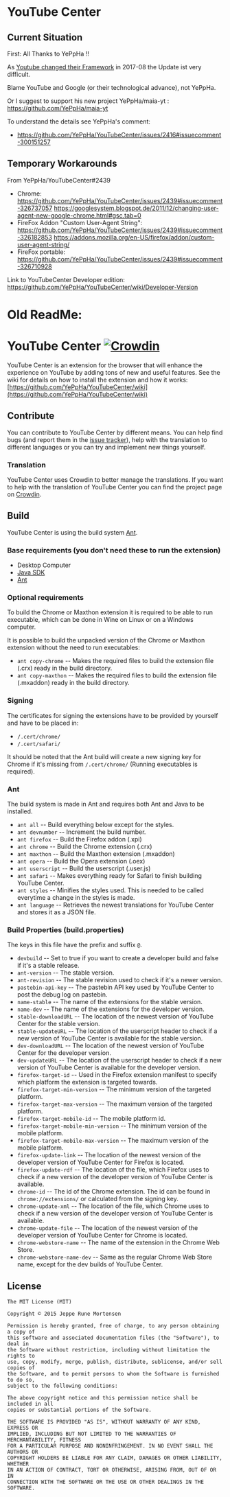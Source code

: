 # YouTube Center

## Current Situation

First: All Thanks to YePpHa !!

As [Youtube changed their Framework](http://web.archive.org/web/20170902002259/https://www.youtube.com/new) in 2017-08 the Update ist very difficult.

Blame YouTube and Google (or their technological advance), not YePpHa.

Or I suggest to support his new project YePpHa/maia-yt :
https://github.com/YePpHa/maia-yt

To understand the details see YePpHa's comment:
- https://github.com/YePpHa/YouTubeCenter/issues/2416#issuecomment-300151257

## Temporary Workarounds

From YePpHa/YouTubeCenter#2439
- Chrome: https://github.com/YePpHa/YouTubeCenter/issues/2439#issuecomment-326737057
  https://googlesystem.blogspot.de/2011/12/changing-user-agent-new-google-chrome.html#gsc.tab=0
- FireFox Addon "Custom User-Agent String": https://github.com/YePpHa/YouTubeCenter/issues/2439#issuecomment-326182853
  https://addons.mozilla.org/en-US/firefox/addon/custom-user-agent-string/
- FireFox portable: https://github.com/YePpHa/YouTubeCenter/issues/2439#issuecomment-326710928

Link to YouTubeCenter Developer edition: https://github.com/YePpHa/YouTubeCenter/wiki/Developer-Version


# Old ReadMe:
# YouTube Center [![Crowdin](https://d322cqt584bo4o.cloudfront.net/youtube-center/localized.png)](https://crowdin.net/project/youtube-center)
YouTube Center is an extension for the browser that will enhance the experience on YouTube by adding tons of new and useful features. See the wiki for details on how to install the extension and how it works: [https://github.com/YePpHa/YouTubeCenter/wiki](https://github.com/YePpHa/YouTubeCenter/wiki)

## Contribute
You can contribute to YouTube Center by different means. You can help find bugs (and report them in the [issue tracker](https://github.com/YePpHa/YouTubeCenter/issues)), help with the translation to different languages or you can try and implement new things yourself.

### Translation
YouTube Center uses Crowdin to better manage the translations. If you want to help with the translation of YouTube Center you can find the project page on [Crowdin](https://crowdin.net/project/youtube-center).

## Build
YouTube Center is using the build system [Ant](http://ant.apache.org/).

### Base requirements (you don't need these to run the extension)
 * Desktop Computer
 * [Java SDK](http://www.oracle.com/technetwork/java/javase/downloads/index.html)
 * [Ant](http://ant.apache.org/)

### Optional requirements
To build the Chrome or Maxthon extension it is required to be able to run executable, which can be done in Wine on Linux or on a Windows computer.

It is possible to build the unpacked version of the Chrome or Maxthon extension without the need to run executables:
 * `ant copy-chrome` -- Makes the required files to build the extension file (.crx) ready in the build directory.
 * `ant copy-maxthon` -- Makes the required files to build the extension file (.mxaddon) ready in the build directory.

### Signing
The certificates for signing the extensions have to be provided by yourself and have to be placed in:
 * `/.cert/chrome/`
 * `/.cert/safari/`
 
It should be noted that the Ant build will create a new signing key for Chrome if it's missing from `/.cert/chrome/` (Running executables is required).
 
### Ant
The build system is made in Ant and requires both Ant and Java to be installed.

 * `ant all` -- Build everything below except for the styles.
 * `ant devnumber` -- Increment the build number.
 * `ant firefox` -- Build the Firefox addon (.xpi)
 * `ant chrome` -- Build the Chrome extension (.crx)
 * `ant maxthon` -- Build the Maxthon extension (.mxaddon)
 * `ant opera` -- Build the Opera extension (.oex)
 * `ant userscript` -- Build the userscript (.user.js)
 * `ant safari` -- Makes everything ready for Safari to finish building YouTube Center.
 * `ant styles` -- Minifies the styles used. This is needed to be called everytime a change in the styles is made.
 * `ant language` -- Retrieves the newest translations for YouTube Center and stores it as a JSON file.

### Build Properties (build.properties)
The keys in this file have the prefix and suffix `@`.

 * `devbuild` -- Set to true if you want to create a developer build and false if it's a stable release.
 * `ant-version` -- The stable version.
 * `ant-revision` -- The stable revision used to check if it's a newer version.
 * `pastebin-api-key` -- The pastebin API key used by YouTube Center to post the debug log on pastebin.
 * `name-stable` -- The name of the extensions for the stable version.
 * `name-dev` -- The name of the extensions for the developer version.
 * `stable-downloadURL` -- The location of the newest version of YouTube Center for the stable version.
 * `stable-updateURL` -- The location of the userscript header to check if a new version of YouTube Center is available for the stable version.
 * `dev-downloadURL` -- The location of the newest version of YouTube Center for the developer version.
 * `dev-updateURL` -- The location of the userscript header to check if a new version of YouTube Center is available for the developer version.
 * `firefox-target-id` -- Used in the Firefox extension manifest to specify which platform the extension is targeted towards.
 * `firefox-target-min-version` -- The minimum version of the targeted platform.
 * `firefox-target-max-version` -- The maximum version of the targeted platform.
 * `firefox-target-mobile-id` -- The mobile platform id.
 * `firefox-target-mobile-min-version` -- The minimum version of the mobile platform.
 * `firefox-target-mobile-max-version` -- The maximum version of the mobile platform.
 * `firefox-update-link` -- The location of the newest version of the developer version of YouTube Center for Firefox is located.
 * `firefox-update-rdf` -- The location of the file, which Firefox uses to check if a new version of the developer version of YouTube Center is available.
 * `chrome-id` -- The id of the Chrome extension. The id can be found in `chrome://extensions/` or calculated from the signing key.
 * `chrome-update-xml` -- The location of the file, which Chrome uses to check if a new version of the developer version of YouTube Center is available.
 * `chrome-update-file` -- The location of the newest version of the developer version of YouTube Center for Chrome is located.
 * `chrome-webstore-name` -- The name of the extension in the Chrome Web Store.
 * `chrome-webstore-name-dev` -- Same as the regular Chrome Web Store name, except for the dev builds of YouTube Center.

## License

    The MIT License (MIT)

    Copyright © 2015 Jeppe Rune Mortensen

    Permission is hereby granted, free of charge, to any person obtaining a copy of
    this software and associated documentation files (the "Software"), to deal in
    the Software without restriction, including without limitation the rights to
    use, copy, modify, merge, publish, distribute, sublicense, and/or sell copies of
    the Software, and to permit persons to whom the Software is furnished to do so,
    subject to the following conditions:

    The above copyright notice and this permission notice shall be included in all
    copies or substantial portions of the Software.

    THE SOFTWARE IS PROVIDED "AS IS", WITHOUT WARRANTY OF ANY KIND, EXPRESS OR
    IMPLIED, INCLUDING BUT NOT LIMITED TO THE WARRANTIES OF MERCHANTABILITY, FITNESS
    FOR A PARTICULAR PURPOSE AND NONINFRINGEMENT. IN NO EVENT SHALL THE AUTHORS OR
    COPYRIGHT HOLDERS BE LIABLE FOR ANY CLAIM, DAMAGES OR OTHER LIABILITY, WHETHER
    IN AN ACTION OF CONTRACT, TORT OR OTHERWISE, ARISING FROM, OUT OF OR IN
    CONNECTION WITH THE SOFTWARE OR THE USE OR OTHER DEALINGS IN THE SOFTWARE.
 
